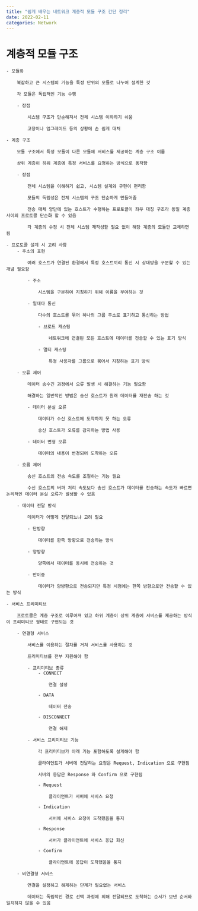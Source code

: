 ```yaml
---
title: "쉽게 배우는 네트워크 계층적 모듈 구조 간단 정리"
date: 2022-02-11
categories: Network
---
```


# 계층적 모듈 구조

    - 모듈화

        복잡하고 큰 시스템의 기능을 특정 단위의 모듈로 나누어 설계한 것

        각 모듈은 독립적인 기능 수행

        - 장점

            시스템 구조가 단순해져서 전체 시스템 이하하기 쉬움

            고장이나 업그레이드 등의 상황에 손 쉽게 대처

    - 계층 구조

        모듈 구조에서 특정 모듈이 다른 모듈에 서비스를 제공하는 계층 구조 이룸

        상위 계층이 하위 계층에 특정 서비스를 요청하는 방식으로 동작함

        - 장점

            전체 시스템을 이해하기 쉽고, 시스템 설계와 구현이 편리함

            모듈의 독립성은 전체 시스템의 구조 단순하게 만들어줌

            전송 매체 양단에 있는 호스트가 수행하는 프로토콜이 좌우 대칭 구조라 동일 계층 사이의 프로토콜 단순화 할 수 있음

            각 계층의 수정 시 전체 시스템 재작성할 필요 없이 해당 계층의 모듈만 교체하면 됨

    - 프로토콜 설계 시 고려 사항
        - 주소의 표현

            여러 호스트가 연결된 환경에서 특정 호스트끼리 통신 시 상대방을 구분할 수 있는 개념 필요함

            - 주소

                시스템을 구분하여 지칭하기 위해 이름을 부여하는 것

            - 일대다 통신

                다수의 호스트를 묶어 하나의 그룹 주소로 표기하고 통신하는 방법

                - 브로드 캐스팅

                    네트워크에 연결된 모든 호스트에 데이터를 전송할 수 있는 표기 방식

                - 멀티 캐스팅

                    특정 사용자를 그룹으로 묶어서 지칭하는 표기 방식

        - 오류 제어

            데이터 송수긴 과정에서 오류 발생 시 해결하는 기능 필요함

            해결하는 일반적인 방법은 송신 호스트가 원래 데이터를 재전송 하는 것

            - 데이터 분실 오류

                데이터가 수신 호스트에 도착하지 못 하는 오류

                송신 호스트가 오류를 감지하는 방법 사용

            - 데이터 변형 오류

                데이터의 내용이 변경되어 도착하는 오류

        - 흐름 제어

            송신 호스트의 전송 속도를 조절하는 기능 필요

            수신 호스트의 버퍼 처리 속도보다 송신 호스트가 데이터를 전송하는 속도가 빠르면 논리적인 데이터 분실 오류가 발생할 수 있음

        - 데이터 전달 방식

            데이터가 어떻게 전달되느냐 고려 필요

            - 단방향

                데이터를 한쪽 방향으로 전송하는 방식

            - 양방향

                양쪽에서 데이터를 동시에 전송하는 것

            - 반이중

                데이터가 양뱡향으로 전송되지만 특정 시점에는 한쪽 방향으로만 전송할 수 있는 방식

    - 서비스 프리미티브

        프로토콜은 계층 구조로 이루어져 있고 하위 계층이 상위 계층에 서비스를 제공하는 방식이 프리미티브 형태로 구현되는 것

        - 연결형 서비스

            서비스를 이용하는 절차를 거쳐 서비스를 사용하는 것

            프리미티브를 전부 지원해야 함

            - 프리미티브 종류
                - CONNECT

                    연결 설정

                - DATA

                    데이터 전송

                - DISCONNECT

                    연결 해제

            - 서비스 프리미티브 기능

                각 프리미티브가 아래 기능 포함하도록 설계해야 함

                클라이언트가 서버에 전달하는 요청은 Request, Indication 으로 구현됨

                서버의 응답은 Response 와 Confirm 으로 구현됨

                - Request

                    클라이언트가 서버에 서비스 요청

                - Indication

                    서버에 서비스 요청이 도착했음을 통지

                - Response

                    서버가 클라이언트에 서비스 응답 회신

                - Confirm

                    클라이언트에 응답이 도착했음을 통지

        - 비연결형 서비스

            연결을 설정하고 해제하는 단계가 필요없는 서비스

            데이터는 독립적인 경로 선택 과정에 의해 전달되므로 도착하는 순서가 보낸 순서와 일치하지 않을 수 있음
